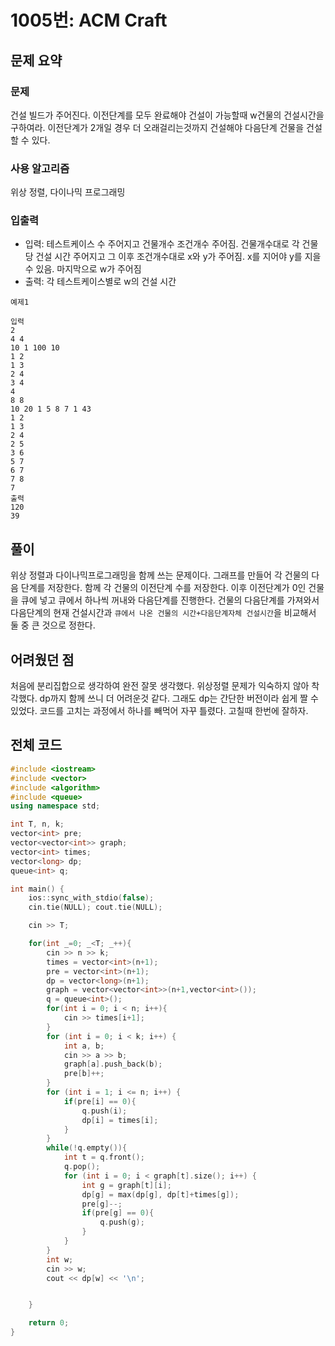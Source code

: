# 1005번: ACM Craft

## 문제 요약
### 문제
건설 빌드가 주어진다. 이전단계를 모두 완료해야 건설이 가능할때 w건물의 건설시간을 구하여라. 이전단계가 2개일 경우 더 오래걸리는것까지 건설해야 다음단계 건물을 건설 할 수 있다.

### 사용 알고리즘
위상 정렬, 다이나믹 프로그래밍

### 입출력
- 입력: 테스트케이스 수 주어지고 건물개수 조건개수 주어짐. 건물개수대로 각 건물당 건설 시간 주어지고 그 이후 조건개수대로 x와 y가 주어짐. x를 지어야 y를 지을 수 있음. 마지막으로 w가 주어짐
- 출력: 각 테스트케이스별로 w의 건설 시간
```
예제1

입력
2
4 4
10 1 100 10
1 2
1 3
2 4
3 4
4
8 8
10 20 1 5 8 7 1 43
1 2
1 3
2 4
2 5
3 6
5 7
6 7
7 8
7
출력
120
39
```
## 풀이
위상 정렬과 다이나믹프로그래밍을 함께 쓰는 문제이다. 그래프를 만들어 각 건물의 다음 단계를 저장한다. 함께 각 건물의 이전단계 수를 저장한다. 이후 이전단계가 0인 건물을 큐에 넣고 큐에서 하나씩 꺼내와 다음단계를 진행한다. 건물의 다음단계를 가져와서 다음단계의 현재 건설시간과 `큐에서 나온 건물의 시간+다음단계자체 건설시간`을 비교해서 둘 중 큰 것으로 정한다.

## 어려웠던 점
처음에 분리집합으로 생각하여 완전 잘못 생각했다. 위상정렬 문제가 익숙하지 않아 착각했다. dp까지 함께 쓰니 더 어려운것 같다. 그래도 dp는 간단한 버전이라 쉽게 짤 수 있었다. 코드를 고치는 과정에서 하나를 빼먹어 자꾸 틀렸다. 고칠때 한번에 잘하자.

## 전체 코드
```cpp
#include <iostream>
#include <vector>
#include <algorithm>
#include <queue>
using namespace std;

int T, n, k;
vector<int> pre;
vector<vector<int>> graph;
vector<int> times;
vector<long> dp;
queue<int> q;

int main() {
    ios::sync_with_stdio(false);
    cin.tie(NULL); cout.tie(NULL);

    cin >> T;

    for(int _=0; _<T; _++){
        cin >> n >> k;
        times = vector<int>(n+1);
        pre = vector<int>(n+1);
        dp = vector<long>(n+1);
        graph = vector<vector<int>>(n+1,vector<int>());
        q = queue<int>();
        for(int i = 0; i < n; i++){
            cin >> times[i+1];
        }
        for (int i = 0; i < k; i++) {
            int a, b;
            cin >> a >> b;
            graph[a].push_back(b);
            pre[b]++;
        }
        for (int i = 1; i <= n; i++) {
            if(pre[i] == 0){
                q.push(i);
                dp[i] = times[i];
            }
        }
        while(!q.empty()){
            int t = q.front();
            q.pop();
            for (int i = 0; i < graph[t].size(); i++) {
                int g = graph[t][i];
                dp[g] = max(dp[g], dp[t]+times[g]);
                pre[g]--;
                if(pre[g] == 0){
                    q.push(g);
                }
            }
        }
        int w;
        cin >> w;
        cout << dp[w] << '\n';


    }

    return 0;
}
```
